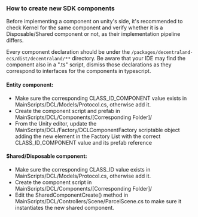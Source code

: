 ### How to create new SDK components

Before implementing a component on unity's side, it's recommended to check Kernel for the same component and verify whether it is a Disposable/Shared component or not, as their implementation pipeline differs.

Every component declaration should be under the `/packages/decentraland-ecs/dist/decentraland/**` directory. Be aware that your IDE may find the component also in a ".ts" script, dismiss those declarations as they correspond to interfaces for the components in typescript.

#### Entity component:

- Make sure the corresponding CLASS_ID_COMPONENT value exists in MainScripts/DCL/Models/Protocol.cs, otherwise add it.
- Create the component script and prefab in MainScripts/DCL/Components/[Corresponding Folder]/
- From the Unity editor, update the MainScripts/DCL/Factory/DCLComponentFactory scriptable object adding the new element in the Factory List with the correct CLASS_ID_COMPONENT value and its prefab reference

#### Shared/Disposable component:

- Make sure the corresponding CLASS_ID value exists in MainScripts/DCL/Models/Protocol.cs, otherwise add it.
- Create the component script in MainScripts/DCL/Components/[Corresponding Folder]/
- Edit the SharedComponentCreate() method in MainScripts/DCL/Controllers/Scene/ParcelScene.cs to make sure it instantiates the new shared component.
